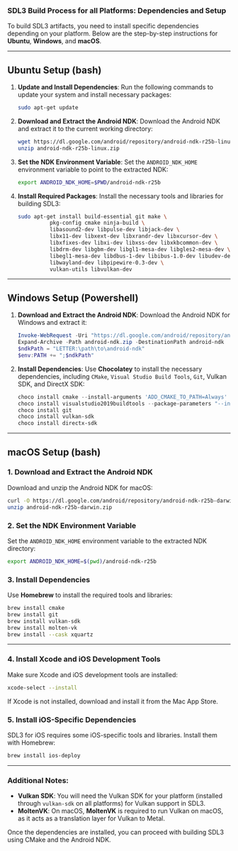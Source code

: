 ### SDL3 Build Process for all Platforms: Dependencies and Setup

To build SDL3 artifacts, you need to install specific dependencies depending on your platform. Below are the step-by-step instructions for **Ubuntu**, **Windows**, and **macOS**.

---

## Ubuntu Setup (bash)

1. **Update and Install Dependencies**:
   Run the following commands to update your system and install necessary packages:

   ```bash
   sudo apt-get update
   ```

2. **Download and Extract the Android NDK**:
   Download the Android NDK and extract it to the current working directory:

   ```bash
   wget https://dl.google.com/android/repository/android-ndk-r25b-linux.zip
   unzip android-ndk-r25b-linux.zip
   ```

3. **Set the NDK Environment Variable**:
   Set the `ANDROID_NDK_HOME` environment variable to point to the extracted NDK:

   ```bash
   export ANDROID_NDK_HOME=$PWD/android-ndk-r25b
   ```

4. **Install Required Packages**:
   Install the necessary tools and libraries for building SDL3:

   ```bash
   sudo apt-get install build-essential git make \
             pkg-config cmake ninja-build \
             libasound2-dev libpulse-dev libjack-dev \
             libx11-dev libxext-dev libxrandr-dev libxcursor-dev \
             libxfixes-dev libxi-dev libxss-dev libxkbcommon-dev \
             libdrm-dev libgbm-dev libgl1-mesa-dev libgles2-mesa-dev \
             libegl1-mesa-dev libdbus-1-dev libibus-1.0-dev libudev-dev \
             libwayland-dev libpipewire-0.3-dev \
             vulkan-utils libvulkan-dev
   ```

---

## Windows Setup (Powershell)

1. **Download and Extract the Android NDK**:
   Download the Android NDK for Windows and extract it:

   ```powershell
   Invoke-WebRequest -Uri "https://dl.google.com/android/repository/android-ndk-r25b-windows-x86_64.zip" -OutFile "android-ndk.zip"
   Expand-Archive -Path android-ndk.zip -DestinationPath android-ndk
   $ndkPath = "LETTER:\path\to\android-ndk"
   $env:PATH += ";$ndkPath"
   ```

2. **Install Dependencies**:
   Use **Chocolatey** to install the necessary dependencies, including `CMake`, `Visual Studio Build Tools`, `Git`, Vulkan SDK, and DirectX SDK:

   ```powershell
   choco install cmake --install-arguments 'ADD_CMAKE_TO_PATH=Always'
   choco install visualstudio2019buildtools --package-parameters "--includeRecommended --includeOptional"
   choco install git
   choco install vulkan-sdk
   choco install directx-sdk
   ```

---

## macOS Setup (bash)

### 1. **Download and Extract the Android NDK**
Download and unzip the Android NDK for macOS:

   ```bash
   curl -O https://dl.google.com/android/repository/android-ndk-r25b-darwin.zip
   unzip android-ndk-r25b-darwin.zip
   ```

### 2. **Set the NDK Environment Variable**
Set the `ANDROID_NDK_HOME` environment variable to the extracted NDK directory:

   ```bash
   export ANDROID_NDK_HOME=$(pwd)/android-ndk-r25b
   ```

### 3. **Install Dependencies**
Use **Homebrew** to install the required tools and libraries:

   ```bash
   brew install cmake
   brew install git
   brew install vulkan-sdk
   brew install molten-vk
   brew install --cask xquartz
   ```

---

### 4. **Install Xcode and iOS Development Tools**
Make sure Xcode and iOS development tools are installed:

   ```bash
   xcode-select --install
   ```

If Xcode is not installed, download and install it from the Mac App Store.

### 5. **Install iOS-Specific Dependencies**
SDL3 for iOS requires some iOS-specific tools and libraries. Install them with Homebrew:

   ```bash
   brew install ios-deploy
   ```
---

### Additional Notes:

- **Vulkan SDK**: You will need the Vulkan SDK for your platform (installed through `vulkan-sdk` on all platforms) for Vulkan support in SDL3.
- **MoltenVK**: On macOS, **MoltenVK** is required to run Vulkan on macOS, as it acts as a translation layer for Vulkan to Metal.

Once the dependencies are installed, you can proceed with building SDL3 using CMake and the Android NDK.